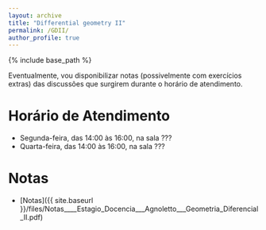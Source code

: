 ```yaml
---
layout: archive
title: "Differential geometry II"
permalink: /GDII/
author_profile: true
---
```


{% include base_path %}

Eventualmente, vou disponibilizar notas (possivelmente com exercícios extras) das discussões que surgirem durante o horário de atendimento.

<!-- > :information_source:<br> -->
<!-- > Novos exercícios disponíveis nas notas abaixo! (Publicados em: 12/09/2023) -->

# Horário de Atendimento

- Segunda-feira, das 14:00 às 16:00, na sala ???
- Quarta-feira, das 14:00 às 16:00, na sala ???

# Notas

- [Notas]({{ site.baseurl }}/files/Notas____Estagio_Docencia___Agnoletto___Geometria_Diferencial_II.pdf)
  
